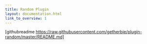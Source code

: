 ```yaml
---
title: Random Plugin
layout: documentation.html
link_to_overview: 1
---
```


[githubreadme https://raw.githubusercontent.com/getherbie/plugin-random/master/README.md]
